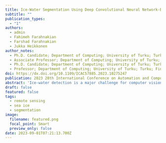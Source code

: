```yaml
---
title: Ice-Water Segmentation Using Deep Convolutional Neural Network-Based Fusion Approach
subtitle: ""
publication_types:
  - "1"
authors:
  - admin
  - Fahimeh Farahnakian 
  - Farshad Farahnakian
  - Jukka Heikkonen 
author_notes:
  - Ph.D. Candidate; Department of Computing; University of Turku; Turku; Finland
  - Associate Professor; Department of Computing; University of Turku; Turku; Finland
  - Ph.D. Candidate; Department of Computing; University of Turku; Turku; Finland
  - Professor; Department of Computing; University of Turku; Turku; Finland
doi: https://dx.doi.org/10.1109/ICAC57885.2023.10275247
publication: 2023 28th International Conference on Automation and Computing (ICAC)
abstract: 'Ice-water detection is a major challenge for computer vision in the maritime environment. To address this challenge, we present a Convolutional Neural Network (CNN) model that fuses two imaging modalities: synthetic aperture radar (SAR) and advanced microwave scanning radiometer2 (AMSR2). The reasons for fusing these two imaging modalities are threefold. First, SAR provides high spatial resolution images, and AMSR2 provides images independent of wind conditions. In addition, the CNN fusion model can provide complementary information when images have different resolutions. Finally, the model generates a pixel-wise classification map for automatically generating sea ice charts, which reduces labour and time costs. We also investigate the effect of fusion on the segmentation performance by proposing uni-modal architecture, which is limited to the SAR modality. The results of this study show that the proposed model can accurately generate segmentation maps with more detailed sea ice textures and much sharper sea ice edges. The proposed fusion model achieves a pixel-wise accuracy of 94.60% and an F1-score of 94.99%.'
draft: false
featured: false
tags:
  - remote sensing
  - sea ice
  - segmentation
image:
  filename: featured.png
  focal_point: Smart
  preview_only: false
date: 2023-09-01T07:21:13.700Z
---
```

